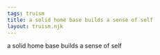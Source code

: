 ```yaml
---
tags: truism
title: a solid home base builds a sense of self
layout: truism.njk
---
```


a solid home base builds a sense of self